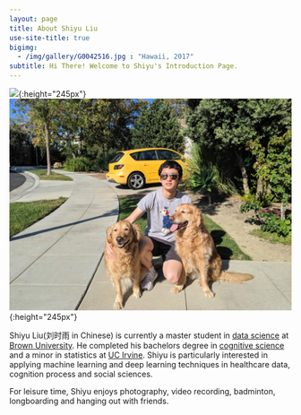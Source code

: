 ```yaml
---
layout: page
title: About Shiyu Liu
use-site-title: true
bigimg: 
  - /img/gallery/G0042516.jpg : "Hawaii, 2017"
subtitle: Hi There! Welcome to Shiyu's Introduction Page.
---
```



![](/img/cover.JPG){:height="245px"}    ![](/img/dogs.jpg){:height="245px"}

<span class="fa fa-graduation-cap about-icon"></span>
Shiyu Liu(刘时雨 in Chinese) is currently a master student in [data science](dsi.brown.edu) at [Brown University](http://brown.edu). He completed his bachelors degree in [cognitive science](https://www.cogsci.uci.edu/) and a minor in statistics at [UC Irvine](http://uci.edu). Shiyu is particularly interested in applying machine learning and deep learning techniques in healthcare data, cognition process and social sciences. 

For leisure time, Shiyu enjoys photography, video recording, badminton, longboarding and hanging out with friends.



<script type="text/javascript" src="//rf.revolvermaps.com/0/0/6.js?i=5r3v0e1klp6&amp;m=0&amp;c=007eff&amp;cr1=ffc000&amp;f=arial&amp;l=0&amp;rs=30&amp;as=30" async="async"></script>
